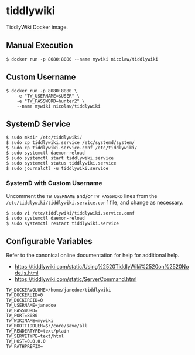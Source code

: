 # tiddlywiki

TiddlyWiki Docker image.

## Manual Execution

```
$ docker run -p 8080:8080 --name mywiki nicolaw/tiddlywiki
```

## Custom Username

```
$ docker run -p 8080:8080 \
    -e "TW_USERNAME=$USER" \
    -e "TW_PASSWORD=hunter2" \
    --name mywiki nicolaw/tiddlywiki
```

## SystemD Service

```
$ sudo mkdir /etc/tiddlywiki/
$ sudo cp tiddlywiki.service /etc/systemd/system/
$ sudo cp tiddlywiki.service.conf /etc/tiddlywiki/
$ sudo systemctl daemon-reload
$ sudo systemctl start tiddlywiki.service
$ sudo systemctl status tiddlywiki.service
$ sudo journalctl -u tiddlywiki.service
```

### SystemD with Custom Username

Uncomment the `TW_USERNAME` and/or `TW_PASSWORD` lines from the
`/etc/tiddlywiki/tiddlywiki.service.conf` file, and change as necessary.

```
$ sudo vi /etc/tiddlywiki/tiddlywiki.service.conf
$ sudo systemctl daemon-reload
$ sudo systemctl restart tiddlywiki.service
```

## Configurable Variables

Refer to the canonical online documentation for help for additional help.

* https://tiddlywiki.com/static/Using%2520TiddlyWiki%2520on%2520Node.js.html
* https://tiddlywiki.com/static/ServerCommand.html

```
TW_DOCKERVOLUME=/home/janedoe/tiddlywiki
TW_DOCKERUID=0
TW_DOCKERGID=0
TW_USERNAME=janedoe
TW_PASSWORD=
TW_PORT=8080
TW_WIKINAME=mywiki
TW_ROOTTIDDLER=$:/core/save/all
TW_RENDERTYPE=text/plain
TW_SERVETYPE=text/html
TW_HOST=0.0.0.0
TW_PATHPREFIX=
```
